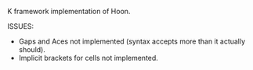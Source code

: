 K framework implementation of Hoon.

ISSUES:
 - Gaps and Aces not implemented (syntax accepts more than it actually should).
 - Implicit brackets for cells not implemented.
